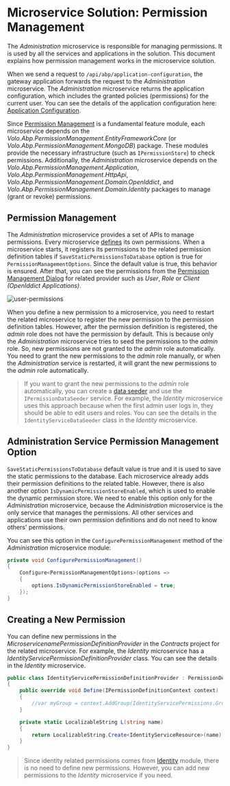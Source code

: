 # Microservice Solution: Permission Management

The *Administration* microservice is responsible for managing permissions. It is used by all the services and applications in the solution. This document explains how permission management works in the microservice solution.

When we send a request to `/api/abp/application-configuration`, the gateway application forwards the request to the *Administration* microservice. The *Administration* microservice returns the application configuration, which includes the granted policies (permissions) for the current user. You can see the details of the application configuration here: [Application Configuration](../../framework/api-development/standard-apis/configuration.md). 

Since [Permission Management](../../modules/permission-management.md) is a fundamental feature module, each microservice depends on the *Volo.Abp.PermissionManagement.EntityFrameworkCore* (or *Volo.Abp.PermissionManagement.MongoDB*) package. These modules provide the necessary infrastructure (such as `IPermissionStore`) to check permissions. Additionally, the *Administration* microservice depends on the *Volo.Abp.PermissionManagement.Application*, *Volo.Abp.PermissionManagement.HttpApi*, *Volo.Abp.PermissionManagement.Domain.OpenIddict*, and *Volo.Abp.PermissionManagement.Domain.Identity* packages to manage (grant or revoke) permissions.

## Permission Management

The *Administration* microservice provides a set of APIs to manage permissions. Every microservice [defines](../../framework/fundamentals/authorization.md) its own permissions. When a microservice starts, it registers its permissions to the related permission definition tables if `SaveStaticPermissionsToDatabase` option is true for `PermissionManagementOptions`. Since the default value is true, this behavior is ensured. After that, you can see the permissions from the [Permission Management Dialog](../../modules/permission-management.md#permission-management-dialog) for related provider such as *User*, *Role* or *Client (OpenIddict Applications)*.

![user-permissions](images/user-permissions.png)

When you define a new permission to a microservice, you need to restart the related microservice to register the new permission to the permission definition tables. However, after the permission definition is registered, the *admin* role does not have the permission by default. This is because only the *Administration* microservice tries to seed the permissions to the *admin* role. So, new permissions are not granted to the *admin* role automatically. You need to grant the new permissions to the *admin* role manually, or when the *Administration* service is restarted, it will grant the new permissions to the *admin* role automatically.

> If you want to grant the new permissions to the *admin* role automatically, you can create a [data seeder](../../framework/infrastructure/data-seeding.md) and use the `IPermissionDataSeeder` service. For example, the *Identity* microservice uses this approach because when the first admin user logs in, they should be able to edit users and roles. You can see the details in the `IdentityServiceDataSeeder` class in the *Identity* microservice.

## Administration Service Permission Management Option

`SaveStaticPermissionsToDatabase` default value is true and it is used to save the static permissions to the database. Each microservice already adds their permission definitions to the related table. However, there is also another option `IsDynamicPermissionStoreEnabled`, which is used to enable the dynamic permission store. We need to enable this option only for the *Administration* microservice, because the *Administration* microservice is the only service that manages the permissions. All other services and applications use their own permission definitions and do not need to know others' permissions.

You can see this option in the `ConfigurePermissionManagement` method of the *Administration* microservice module:

```csharp
private void ConfigurePermissionManagement()
{
    Configure<PermissionManagementOptions>(options =>
    {
        options.IsDynamicPermissionStoreEnabled = true;
    });
}
```

## Creating a New Permission

You can define new permissions in the *MicroservicenamePermissionDefinitionProvider* in the *Contracts* project for the related microservice. For example, the *Identity* microservice has a *IdentityServicePermissionDefinitionProvider* class. You can see the details in the *Identity* microservice.

```csharp
public class IdentityServicePermissionDefinitionProvider : PermissionDefinitionProvider
{
    public override void Define(IPermissionDefinitionContext context)
    {
        //var myGroup = context.AddGroup(IdentityServicePermissions.GroupName);
    }

    private static LocalizableString L(string name)
    {
        return LocalizableString.Create<IdentityServiceResource>(name);
    }
}
```

> Since identity related permissions comes from [Identity](../../modules/identity-pro.md) module, there is no need to define new permissions. However, you can add new permissions to the *Identity* microservice if you need.
